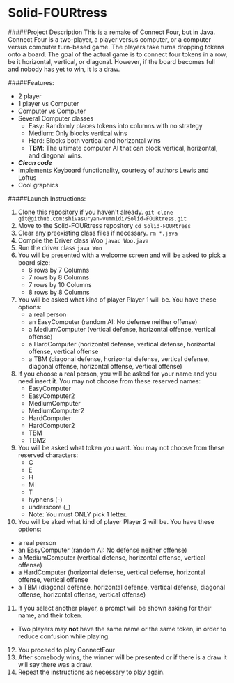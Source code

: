 # Solid-FOURtress

#####Project Description
This is a remake of Connect Four, but in Java.
Connect Four is a two-player, a player versus computer, or a computer versus computer turn-based game.
The players take turns dropping tokens onto a board.
The goal of the actual game is to connect four tokens in a row, be it horizontal, vertical, or diagonal.
However, if the board becomes full and nobody has yet to win, it is a draw.

#####Features:
 - 2 player
 - 1 player vs Computer
 - Computer vs Computer
 - Several Computer classes
   - Easy: Randomly places tokens into columns with no strategy
   - Medium: Only blocks vertical wins
   - Hard: Blocks both vertical and horizontal wins
   - **TBM**: The ultimate computer AI that can block vertical, horizontal, and diagonal wins.
 - **_Clean code_**
 - Implements Keyboard functionality, courtesy of authors Lewis and Loftus
 - Cool graphics

#####Launch Instructions:
1. Clone this repository if you haven't already. `git clone git@github.com:shivasuryan-vummidi/Solid-FOURtress.git`
2. Move to the Solid-FOURtress repository `cd Solid-FOURtress`
3. Clear any preexisting class files if necessary. `rm *.java`
4. Compile the Driver class Woo `javac Woo.java`
5. Run the driver class `java Woo`
6. You will be presented with a welcome screen and will be asked to pick a board size:
   * 6 rows by 7 Columns
   * 7 rows by 8 Columns
   * 7 rows by 10 Columns
   * 8 rows by 8 Columns
7. You will be asked what kind of player Player 1 will be. You have these options:
   * a real person
   * an EasyComputer (random AI: No defense neither offense)
   * a MediumComputer (vertical defense, horizontal offense, vertical offense)
   * a HardComputer (horizontal defense, vertical defense, horizontal offense, vertical offense
   * a TBM (diagonal defense, horizontal defense, vertical defense, diagonal offense, horizontal offense, vertical offense)
8. If you choose a real person, you will be asked for your name and you need insert it. You may not choose from these reserved names:
   * EasyComputer
   * EasyComputer2
   * MediumComputer
   * MediumComputer2
   * HardComputer
   * HardComputer2
   * TBM
   * TBM2
9. You will be asked what token you want. You may not choose from these reserved characters:
   * C
   * E
   * H
   * M
   * T
   * hyphens (-)
   * underscore (_)
   * Note: You must ONLY pick 1 letter.
10. You will be aked what kind of player Player 2 will be. You have these options: 
   * a real person
   * an EasyComputer (random AI: No defense neither offense)
   * a MediumComputer (vertical defense, horizontal offense, vertical offense)
   * a HardComputer (horizontal defense, vertical defense, horizontal offense, vertical offense
   * a TBM (diagonal defense, horizontal defense, vertical defense, diagonal offense, horizontal offense, vertical offense)
11. If you select another player, a prompt will be shown asking for their name, and their token.
   * Two players may **not** have the same name or the same token, in order to reduce confusion while playing.
12. You proceed to play ConnectFour
13. After somebody wins, the winner will be presented or if there is a draw it will say there was a draw.
14. Repeat the instructions as necessary to play again.
